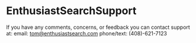 # EnthusiastSearchSupport

If you have any comments, concerns, or feedback you can contact support at:
email: tom@enthusiastsearch.com
phone/text: (408)-621-7123

